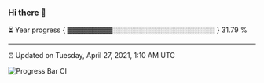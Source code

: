 ### Hi there 👋

⏳ Year progress { ▓▓▓▓▓▓▓▓▓░░░░░░░░░░░░░░░░░░░░░ } 31.79 %

---

⏰ Updated on Tuesday, April 27, 2021, 1:10 AM UTC

![Progress Bar CI](https://github.com/arthurbuhl/arthurbuhl/workflows/Progress%20Bar%20CI/badge.svg)
